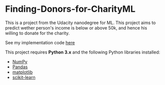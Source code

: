 # Finding-Donors-for-CharityML
This is a project from the Udacity nanodegree for ML.
This project aims to predict wether person's income is below or above 50k, and hence his willing to donate for the charity.

See my implementation code [here](https://github.com/ayashalata/Finding-Donors-for-CharityML/finding_donors.ipynb)

This project requires **Python 3.x** and the following Python libraries installed:

- [NumPy](http://www.numpy.org/)
- [Pandas](http://pandas.pydata.org)
- [matplotlib](http://matplotlib.org/)
- [scikit-learn](http://scikit-learn.org/stable/)
